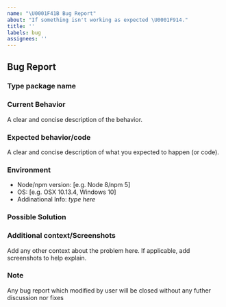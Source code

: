 ```yaml
---
name: "\U0001F41B Bug Report"
about: "If something isn't working as expected \U0001F914."
title: ''
labels: bug
assignees: ''
---
```


## Bug Report

### Type package name

<!-- example, @dalisoft/create-react-app -->

### Current Behavior

A clear and concise description of the behavior.

### Expected behavior/code

A clear and concise description of what you expected to happen (or code).

### Environment

- Node/npm version: \[e.g. Node 8/npm 5\]
- OS: \[e.g. OSX 10.13.4, Windows 10\]
- Addinational Info: _type here_

### Possible Solution

<!--- Only if you have suggestions on a fix for the bug -->

### Additional context/Screenshots

Add any other context about the problem here.
If applicable, add screenshots to help explain.

### Note

Any bug report which modified by user will be closed without any futher discussion nor fixes
